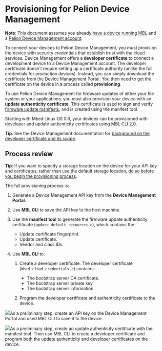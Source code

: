 # Provisioning for Pelion Device Management

<span class="notes">**Note**: This document assumes you already [have a device running MBL](../first-image/index.html) and a [Pelion Device Management account](https://os.mbed.com/account/login/).</span>

To connect your devices to Pelion Device Management, you must provision the device with security credentials that establish trust with the cloud services. Device Management offers a **developer certificate** to connect a development device to a Device Management account. The developer certificate doesn't require setting up a certificate authority (unlike the full credentials for production devices). Instead, you can simply download the certificate from the Device Management Portal. You then need to get the certificate on the device in a process called **provisioning**.

To use Pelion Device Management for firmware updates of either your file system or your applications, you must also provision your device with an **update authenticity certificate**. This certificate is used to sign and verify [firmware update manifests](https://cloud.mbed.com/docs/latest/updating-firmware/firmware-manifests.html), and is created using the manifest tool.

Starting with Mbed Linux OS 0.6, your devices can be provisioned with developer and update authenticity certificates using MBL CLI 2.0.

<span class="tips">**Tip**: See the Device Management documentation for [background on the developer certificate and its scope](https://cloud.mbed.com/docs/latest/connecting/provisioning-development-devices.html).</span>

## Process review

<span class="tips">**Tip**: If you want to specify a storage location on the device for your API key and certificates, rather than use the default storage location, [do so before you begin the provisioning process](../first-image/provisioning-your-device.html#optional-persistent-storage-locations).</span>

The full provisioning process is:

1. Generate a Device Management API key from the **Device Management Portal**.

1. Use **MBL CLI** to save the API key to the host machine.

1. Use the **manifest tool** to generate the firmware update authenticity certificate (`update_default_resources.c`), which contains the:

    * Update certificate fingerprint.
    * Update certificate.
    * Vendor and class IDs.

1. Use **MBL CLI** to:

    1. Create a developer certificate. The developer certificate (`mbed_cloud_credentials.c`) contains:

        * The bootstrap server CA certificate.
        * The bootstrap server private key.
        * The bootstrap server information.

    1. Program the developer certificate and authenticity certificate to the device.

<span class="images">![](https://s3-us-west-2.amazonaws.com/mbed-linux-os-docs-images/provision_key.png)<span>As a preliminary step, create an API key on the Device Management Portal and used MBL CLI to save it to the device.</span></span>

<span class="images">![](https://s3-us-west-2.amazonaws.com/mbed-linux-os-docs-images/provision_process.png)<span>As a preliminary step, create an update authenticity certificate with the manifest tool. Then use MBL CLI to create a developer certificate and program both the update authenticity and developer certificates on the device.</span></span>
